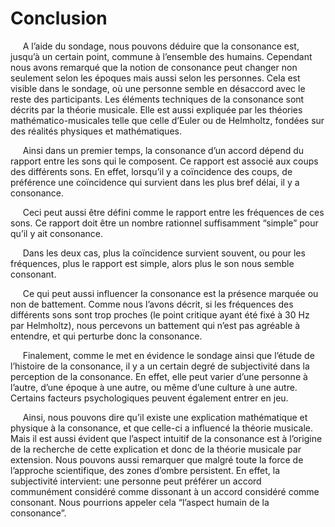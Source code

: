 # Conclusion

<p>&nbsp;&nbsp;&nbsp;&nbsp;
	A l’aide du sondage, nous pouvons déduire que la consonance est, jusqu’à un certain point, commune à l’ensemble des humains. Cependant nous avons remarqué que la notion de consonance peut changer non seulement selon les époques mais aussi selon les personnes. Cela est visible dans le sondage, où une personne semble en désaccord avec le reste des participants. Les éléments techniques de la consonance sont décrits par la théorie musicale. Elle est aussi expliquée par les théories mathématico-musicales telle que celle d’Euler ou de Helmholtz, fondées sur des réalités physiques et mathématiques.
</p>

		
<p>&nbsp;&nbsp;&nbsp;&nbsp;
	Ainsi dans un premier temps, la consonance d’un accord dépend du rapport entre les sons qui le composent. Ce rapport est associé aux coups des différents sons. En effet, lorsqu’il y a coïncidence des coups, de préférence une coïncidence qui survient dans les plus bref délai, il y a consonance.
</p>
<p>&nbsp;&nbsp;&nbsp;&nbsp;
	Ceci peut aussi être défini comme le rapport entre les fréquences de ces sons. Ce rapport doit être un nombre rationnel suffisamment “simple” pour qu’il y ait consonance.
</p>
<p>&nbsp;&nbsp;&nbsp;&nbsp;
	Dans les deux cas, plus la coïncidence survient souvent, ou pour les fréquences, plus le rapport est simple, alors plus le son nous semble consonant.
</p>

		

<p>&nbsp;&nbsp;&nbsp;&nbsp;
	Ce qui peut aussi influencer la consonance est la présence marquée ou non de battement. Comme nous l’avons décrit, si les fréquences des différents sons sont trop proches (le point critique ayant été fixé à 30 Hz par Helmholtz), nous percevons un battement qui n’est pas agréable à entendre, et qui perturbe donc la consonance.
</p>

<p>&nbsp;&nbsp;&nbsp;&nbsp;
	Finalement, comme le met en évidence le sondage ainsi que l’étude de l’histoire de la consonance, il y a un certain degré de subjectivité dans la perception de la consonance. En effet, elle peut varier d’une personne à l’autre, d’une époque à une autre, ou même d’une culture à une autre. Certains facteurs psychologiques peuvent également entrer en jeu.
</p>
<p>&nbsp;&nbsp;&nbsp;&nbsp;
		 Ainsi, nous pouvons dire qu’il existe une explication mathématique et physique à la consonance, et que celle-ci a influencé la théorie musicale. Mais il est aussi évident que l’aspect intuitif de la consonance est à l’origine de la recherche de cette explication et donc de la théorie musicale par extension. Nous pouvons aussi remarquer que malgré toute la force de l’approche scientifique, des zones d’ombre persistent. En effet, la subjectivité intervient: une personne peut préférer un accord communément considéré comme dissonant à un accord considéré comme consonant. Nous pourrions appeler cela “l’aspect humain de la consonance”.
	
</p>
